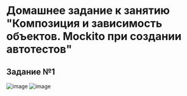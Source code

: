# Домашнее задание к занятию "Композиция и зависимость объектов. Mockito при создании автотестов"
## Задание №1
![image](https://github.com/user-attachments/assets/d1e739f9-cf35-44a3-8c3f-9dcb732b6fd2)
![image](https://github.com/user-attachments/assets/ea6d8cdc-bad0-44d8-9974-c040adf27aed)


